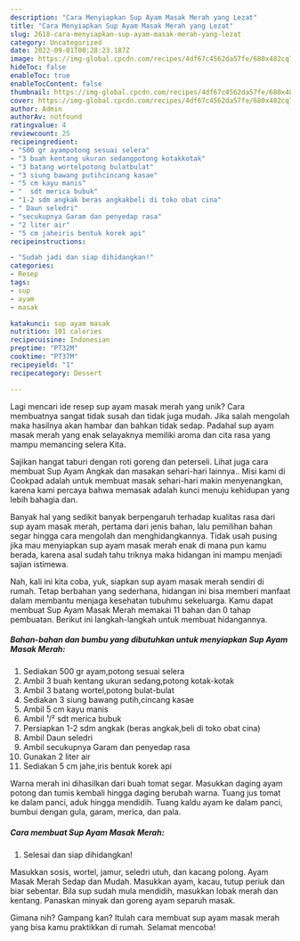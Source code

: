 ```yaml
---
description: "Cara Menyiapkan Sup Ayam Masak Merah yang Lezat"
title: "Cara Menyiapkan Sup Ayam Masak Merah yang Lezat"
slug: 2618-cara-menyiapkan-sup-ayam-masak-merah-yang-lezat
category: Uncategorized
date: 2022-09-01T00:28:23.187Z
image: https://img-global.cpcdn.com/recipes/4df67c4562da57fe/680x482cq70/sup-ayam-masak-merah-foto-resep-utama.jpg
hideToc: false
enableToc: true
enableTocContent: false
thumbnail: https://img-global.cpcdn.com/recipes/4df67c4562da57fe/680x482cq70/sup-ayam-masak-merah-foto-resep-utama.jpg
cover: https://img-global.cpcdn.com/recipes/4df67c4562da57fe/680x482cq70/sup-ayam-masak-merah-foto-resep-utama.jpg
author: Admin
authorAv: notfound
ratingvalue: 4
reviewcount: 25
recipeingredient:
- "500 gr ayampotong sesuai selera"
- "3 buah kentang ukuran sedangpotong kotakkotak"
- "3 batang wortelpotong bulatbulat"
- "3 siung bawang putihcincang kasae"
- "5 cm kayu manis"
- "  sdt merica bubuk"
- "1-2 sdm angkak beras angkakbeli di toko obat cina"
- " Daun seledri"
- "secukupnya Garam dan penyedap rasa"
- "2 liter air"
- "5 cm jaheiris bentuk korek api"
recipeinstructions:

- "Sudah jadi dan siap dihidangkan!"
categories:
- Resep
tags:
- sup
- ayam
- masak

katakunci: sup ayam masak 
nutrition: 101 calories
recipecuisine: Indonesian
preptime: "PT32M"
cooktime: "PT37M"
recipeyield: "1"
recipecategory: Dessert

---
```





Lagi mencari ide resep sup ayam masak merah yang unik? Cara membuatnya sangat tidak susah dan tidak juga mudah. Jika salah mengolah maka hasilnya akan hambar dan bahkan tidak sedap. Padahal sup ayam masak merah yang enak selayaknya memiliki aroma dan cita rasa yang mampu memancing selera Kita.





Sajikan hangat taburi dengan roti goreng dan peterseli. Lihat juga cara membuat Sup Ayam Angkak dan masakan sehari-hari lainnya.. Misi kami di Cookpad adalah untuk membuat masak sehari-hari makin menyenangkan, karena kami percaya bahwa memasak adalah kunci menuju kehidupan yang lebih bahagia dan.

Banyak hal yang sedikit banyak berpengaruh terhadap kualitas rasa dari sup ayam masak merah, pertama dari jenis bahan, lalu pemilihan bahan segar hingga cara mengolah dan menghidangkannya. Tidak usah pusing jika mau menyiapkan sup ayam masak merah enak di mana pun kamu berada, karena asal sudah tahu triknya maka hidangan ini mampu menjadi sajian istimewa.






Nah, kali ini kita coba, yuk, siapkan sup ayam masak merah sendiri di rumah. Tetap berbahan yang sederhana, hidangan ini bisa memberi manfaat dalam membantu menjaga kesehatan tubuhmu sekeluarga. Kamu dapat membuat Sup Ayam Masak Merah memakai 11 bahan dan 0 tahap pembuatan. Berikut ini langkah-langkah untuk membuat hidangannya.

<!--inarticleads1-->

##### Bahan-bahan dan bumbu yang dibutuhkan untuk menyiapkan Sup Ayam Masak Merah:

1. Sediakan 500 gr ayam,potong sesuai selera
1. Ambil 3 buah kentang ukuran sedang,potong kotak-kotak
1. Ambil 3 batang wortel,potong bulat-bulat
1. Sediakan 3 siung bawang putih,cincang kasae
1. Ambil 5 cm kayu manis
1. Ambil  ¹/² sdt merica bubuk
1. Persiapkan 1-2 sdm angkak (beras angkak,beli di toko obat cina)
1. Ambil  Daun seledri
1. Ambil secukupnya Garam dan penyedap rasa
1. Gunakan 2 liter air
1. Sediakan 5 cm jahe,iris bentuk korek api


Warna merah ini dihasilkan dari buah tomat segar. Masukkan daging ayam potong dan tumis kembali hingga daging berubah warna. Tuang jus tomat ke dalam panci, aduk hingga mendidih. Tuang kaldu ayam ke dalam panci, bumbui dengan gula, garam, merica, dan pala. 

<!--inarticleads2-->

##### Cara membuat Sup Ayam Masak Merah:


1. Selesai dan siap dihidangkan!

Masukkan sosis, wortel, jamur, seledri utuh, dan kacang polong. Ayam Masak Merah Sedap dan Mudah. Masukkan ayam, kacau, tutup periuk dan biar sebentar. Bila sup sudah mula mendidih, masukkan lobak merah dan kentang. Panaskan minyak dan goreng ayam separuh masak. 

Gimana nih? Gampang kan? Itulah cara membuat sup ayam masak merah yang bisa kamu praktikkan di rumah. Selamat mencoba!
